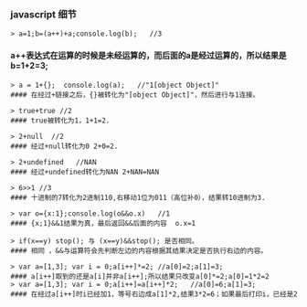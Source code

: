 ### javascript 细节
```
> a=1;b=(a++)+a;console.log(b);   //3
```
#### a++表达式在运算的时候是未经运算的，而后面的a是经过运算的，所以结果是b=1+2=3;

```
> a = 1+{};  console.log(a);   //"1[object Object]"
#### 在经过+链接之后，{}被转化为"[object Object]"，然后进行与1连接。
```
```
> true+true //2
#### true被转化为1，1+1=2.
```
```
> 2+null  //2
#### 经过+null转化为0 2+0=2.
```
```
> 2+undefined   //NAN
#### 经过+undefined转化为NAN 2+NAN=NAN
```
```
> 6>>1 //3
#### 十进制的7转化为2进制110,右移动1位为011（高位补0），结果转10进制为3.
```
```
> var o={x:1};console.log(o&&o.x)   //1
#### {x;1}&&1结果为真，最后返回&&后面的内容  o.x=1 
```
```
> if(x==y) stop(); 与 (x==y)&&stop(); 是否相同。  
#### 相同 ，&&与运算符会先判断左边的内容根据其结果决定是否执行右边的内容。
```
```
> var a=[1,3]; var i = 0;a[i++]*=2; //a[0]=2;a[1]=3;
#### a[i++]取到的还是a[i]并非a[i++];所以结果只改变a[0]*=2;a[0]=1*2=2
> var a=[1,3]; var i = 0;a[i++]=a[i++]*2;   //a[0]=6;a[1]=3;
#### 在经过a[i++]时i已经加1，等号右边成a[1]*2,结果3*2=6；如果最后打印i，已经是2
